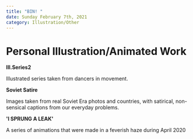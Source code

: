 ```yaml
---
title: "BIN! "
date: Sunday February 7th, 2021
category: Illustration/Other
---
```

# Personal Illustration/Animated Work 

**Ill.Series2** 

Illustrated series taken from dancers in movement. 

**Soviet Satire**

Images taken from real Soviet Era photos and countries, with satirical, non-sensical captions from our everyday problems. 

**'I SPRUNG A LEAK'**

A series of animations that were made in a feverish haze during April 2020